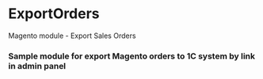 # ExportOrders
Magento module - Export Sales Orders

### Sample module for export Magento orders to 1C system by link in admin panel


